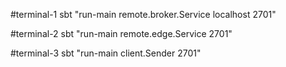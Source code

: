 #terminal-1
sbt "run-main remote.broker.Service localhost 2701"

#terminal-2
sbt "run-main remote.edge.Service 2701"

#terminal-3
sbt "run-main client.Sender 2701"
